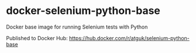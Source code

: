 # docker-selenium-python-base

Docker base image for running Selenium tests with Python

Published to Docker Hub: https://hub.docker.com/r/atguk/selenium-python-base
